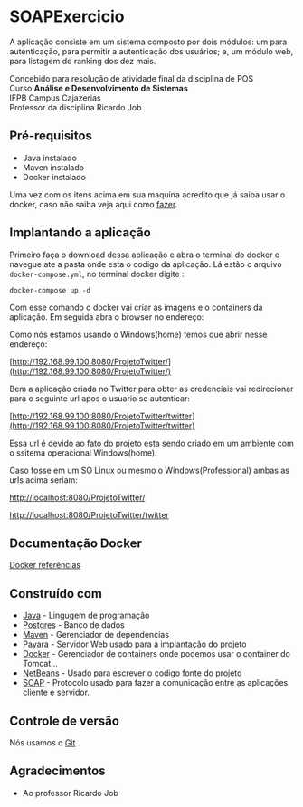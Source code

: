 # SOAPExercicio
   
 A aplicação consiste em um sistema composto por dois módulos: um para autenticação, para permitir a autenticação dos usuários; e, um módulo web, para listagem do ranking dos dez mais.

 
Concebido para resolução de atividade final da disciplina de POS   
Curso **Análise e Desenvolvimento de Sistemas**   
IFPB Campus Cajazerias   
Professor da disciplina Ricardo Job   



## Pré-requisitos
* Java instalado
* Maven instalado
* Docker instalado

Uma vez com os itens acima em sua maquina acredito que já saiba usar o docker, caso não saiba veja aqui como [fazer](https://github.com/WellingtonLins/CRUD-Docker).


## Implantando a aplicação

Primeiro faça o download dessa aplicação e abra  o terminal do docker e navegue ate a pasta onde esta o codigo da aplicação.  Lá estão o arquivo `docker-compose.yml`, no terminal docker digite :    
```
docker-compose up -d
```
Com esse comando o docker vai criar as imagens e o containers da aplicação.
Em seguida abra o browser no endereço:    


Como nós estamos usando o Windows(home) temos que abrir nesse endereço:


[http://192.168.99.100:8080/ProjetoTwitter/](http://192.168.99.100:8080/ProjetoTwitter/)



Bem a aplicação criada no Twitter para obter as credenciais vai redirecionar para o
seguinte url apos o usuario se autenticar:

[http://192.168.99.100:8080/ProjetoTwitter/twitter](http://192.168.99.100:8080/ProjetoTwitter/twitter)

Essa url é devido ao fato do projeto esta sendo criado em um ambiente com o ssitema
operacional Windows(home).

Caso fosse em um  SO Linux ou mesmo o Windows(Professional) ambas as urls acima seriam:

[http://localhost:8080/ProjetoTwitter/](http://localhost:8080/ProjetoTwitter/)


[http://localhost:8080/ProjetoTwitter/twitter](http://localhost:8080/ProjetoTwitter/twitter)


## Documentação Docker
[Docker referências](https://docs.docker.com/reference/ )

## Construído com 

* [Java](http://www.dropwizard.io/1.0.2/docs/) - Lingugem de programação
* [Postgres](https://www.postgresql.org) - Banco de dados 
* [Maven](https://maven.apache.org/) - Gerenciador de dependencias
* [Payara](www.payara.org/) - Servidor Web usado para a implantação do projeto
* [Docker](https://www.docker.com) - Gerenciador de containers onde podemos usar o container do Tomcat... 
* [NetBeans](https://netbeans.org/downloads/) - Usado para escrever o codigo fonte do projeto
* [SOAP](https://pt.wikipedia.org/wiki/SOAP) - Protocolo usado para fazer a comunicação entre as aplicações cliente e servidor.

## Controle de versão

Nós usamos o [Git](https://git-scm.com/) . 




## Agradecimentos

* Ao professor Ricardo Job 

